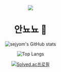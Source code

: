 <div align=center>
<img src="https://capsule-render.vercel.app/api?type=slice&color=gradient&height=160&section=header&text=SEJYOM&fontAlign=50&fontAlignY=70&fontSize=90&fontColor=#FFFFFF&animation=fadeIn)" />

<!-- 
   [<img src="https://capsule-render.vercel.app/api?type=waving&height=160&color=ffcccc&section=header&fontSize=70&text=Hi!%20I'm%20Sejyom!-nl-&animation=fadeIn" />](https://capsule-render.vercel.app/api?type=shark&color=feb6cf&height=210&section=header&fontSize=70&text=SEJYOM-nl-&animation=fadeIn&fontColor=ffffff)
   -->


# 안뇨뇨 👋

 
<!--
**sejyom/sejyom** is a ✨ _special_ ✨ repository because its `README.md` (this file) appears on your GitHub profile.

Here are some ideas to get you started:

- 🔭 I’m currently working on ...
- 🌱 I’m currently learning ...
- 👯 I’m looking to collaborate on ...
- 🤔 I’m looking for help with ...
- 💬 Ask me about ...
- 📫 How to reach me: ...
- 😄 Pronouns: ...
- ⚡ Fun fact: ...
-->


  ![sejyom's GitHub stats](https://github-readme-stats.vercel.app/api?username=sejyom&show_icons=true&theme=bear)

  ![Top Langs](https://github-readme-stats.vercel.app/api/top-langs/?username=sejyom&layout=compact&exclude_repo=CrimeStatus)       
  <!--   (https://github.com/sejyom/github-readme-stats) -->

  [![Solved.ac프로필](http://mazassumnida.wtf/api/v2/generate_badge?boj=akxxkd)](https://solved.ac/akxxkd)

<!-- ![](./profile-3d-contrib/profile-south-season-animate.svg) -->

</div>
